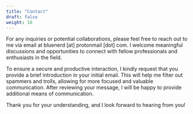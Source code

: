 ```yaml
---
title: "Contact"
draft: false
weight: 10
---
```


For any inquiries or potential collaborations, please feel free to reach out to me via email at bluenerd [at] protonmail [dot] com. I welcome meaningful discussions and opportunities to connect with fellow professionals and enthusiasts in the field.

To ensure a secure and productive interaction, I kindly request that you provide a brief introduction in your initial email. This will help me filter out spammers and trolls, allowing for more focused and valuable communication. After reviewing your message, I will be happy to provide additional means of communication.

Thank you for your understanding, and I look forward to hearing from you!

